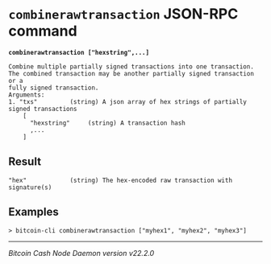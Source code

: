 `combinerawtransaction` JSON-RPC command
========================================

**`combinerawtransaction ["hexstring",...]`**

```
Combine multiple partially signed transactions into one transaction.
The combined transaction may be another partially signed transaction or a
fully signed transaction.
Arguments:
1. "txs"         (string) A json array of hex strings of partially signed transactions
    [
      "hexstring"     (string) A transaction hash
      ,...
    ]
```

Result
------

```
"hex"            (string) The hex-encoded raw transaction with signature(s)
```

Examples
--------

```
> bitcoin-cli combinerawtransaction ["myhex1", "myhex2", "myhex3"]
```

***

*Bitcoin Cash Node Daemon version v22.2.0*
